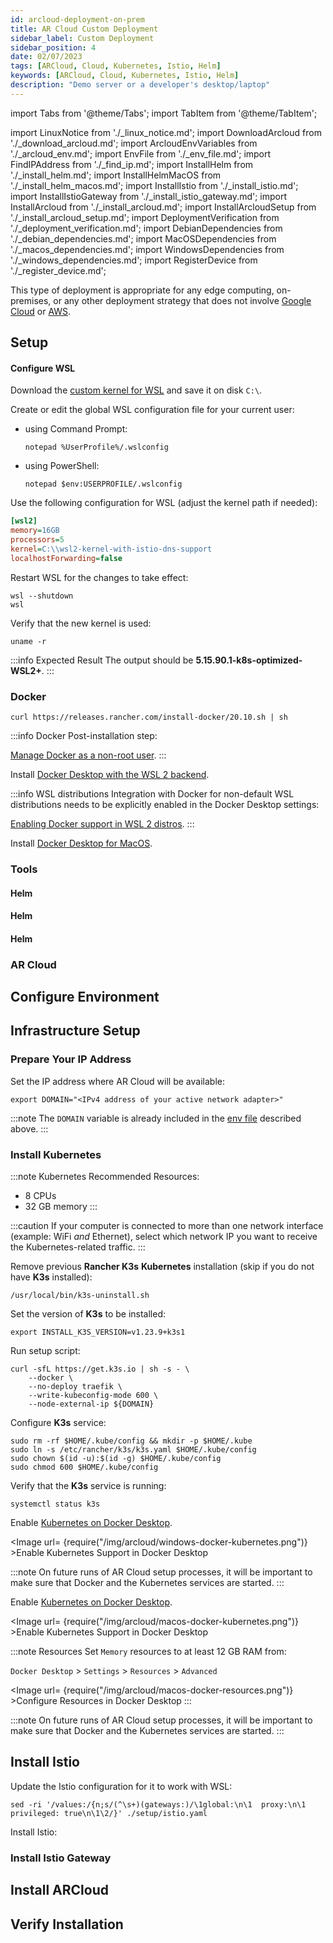 ```yaml
---
id: arcloud-deployment-on-prem
title: AR Cloud Custom Deployment
sidebar_label: Custom Deployment
sidebar_position: 4
date: 02/07/2023
tags: [ARCloud, Cloud, Kubernetes, Istio, Helm]
keywords: [ARCloud, Cloud, Kubernetes, Istio, Helm]
description: "Demo server or a developer's desktop/laptop"
---
```

import Tabs from '@theme/Tabs';
import TabItem from '@theme/TabItem';

import LinuxNotice from './_linux_notice.md';
import DownloadArcloud from './_download_arcloud.md';
import ArcloudEnvVariables from './_arcloud_env.md';
import EnvFile from './_env_file.md';
import FindIPAddress from './_find_ip.md';
import InstallHelm from './_install_helm.md';
import InstallHelmMacOS from './_install_helm_macos.md';
import InstallIstio from './_install_istio.md';
import InstallIstioGateway from './_install_istio_gateway.md';
import InstallArcloud from './_install_arcloud.md';
import InstallArcloudSetup from './_install_arcloud_setup.md';
import DeploymentVerification from './_deployment_verification.md';
import DebianDependencies from './_debian_dependencies.md';
import MacOSDependencies from './_macos_dependencies.md';
import WindowsDependencies from './_windows_dependencies.md';
import RegisterDevice from './_register_device.md';

This type of deployment is appropriate for any edge computing, on-premises, or any other deployment strategy that does not involve [Google Cloud](/versioned_docs/version-14-Jun-2023/guides/arcloud/arcloud-deployment-gcp) or [AWS](/versioned_docs/version-14-Jun-2023/guides/arcloud/arcloud-deployment-aws).

<LinuxNotice />

## Setup

<Tabs groupId="operating-systems">
  <TabItem value="linux" label="Debian/Ubuntu" default>

<DebianDependencies />

  </TabItem>
  <TabItem value="windows" label="Windows">

<WindowsDependencies />

#### Configure WSL

Download the [custom kernel for WSL](https://github.com/psemuu/WSL2-Linux-Kernel/releases/download/5.15.90.1%2Bistio/wsl2-kernel-with-istio-dns-support) and save it on disk `C:\`.

Create or edit the global WSL configuration file for your current user:

- using Command Prompt:

  ```shell
  notepad %UserProfile%/.wslconfig
  ```

- using PowerShell:

  ```shell
  notepad $env:USERPROFILE/.wslconfig
  ```

Use the following configuration for WSL (adjust the kernel path if needed):

```ini
[wsl2]
memory=16GB
processors=5
kernel=C:\\wsl2-kernel-with-istio-dns-support
localhostForwarding=false
```

Restart WSL for the changes to take effect:

```shell
wsl --shutdown
wsl
```

Verify that the new kernel is used:

```shell
uname -r
```

:::info Expected Result
The output should be **5.15.90.1-k8s-optimized-WSL2+**.
:::

<DebianDependencies />

  </TabItem>
  <TabItem value="macos" label="MacOS">

<MacOSDependencies />

  </TabItem>
</Tabs>

### Docker

<Tabs groupId="operating-systems">
  <TabItem value="linux" label="Debian/Ubuntu" default>

```shell
curl https://releases.rancher.com/install-docker/20.10.sh | sh
```

:::info Docker
Post-installation step:

[Manage Docker as a non-root user](https://docs.docker.com/engine/install/linux-postinstall/).
:::

  </TabItem>
  <TabItem value="windows" label="Windows">

Install [Docker Desktop with the WSL 2 backend](https://docs.docker.com/desktop/install/windows-install/).

:::info WSL distributions
Integration with Docker for non-default WSL distributions needs to be explicitly enabled in the Docker Desktop settings:

[Enabling Docker support in WSL 2 distros](https://docs.docker.com/desktop/windows/wsl/#enabling-docker-support-in-wsl-2-distros).
:::

  </TabItem>
  <TabItem value="macos" label="MacOS">

Install [Docker Desktop for MacOS](https://docs.docker.com/desktop/install/mac-install/).

  </TabItem>
</Tabs>

### Tools

<Tabs groupId="operating-systems">
  <TabItem value="linux" label="Debian/Ubuntu" default>

#### Helm

<HelmRequirements />

<InstallHelm />

  </TabItem>
  <TabItem value="windows" label="Windows">

#### Helm

<HelmRequirements />

<InstallHelm />

  </TabItem>
  <TabItem value="macos" label="MacOS">

#### Helm

<HelmRequirements />

<InstallHelmMacOS />

  </TabItem>
</Tabs>

### AR Cloud

<DownloadArcloud />

## Configure Environment

<ArcloudEnvVariables />

<EnvFile />

## Infrastructure Setup

### Prepare Your IP Address

<FindIPAddress />

Set the IP address where AR Cloud will be available:

```shell
export DOMAIN="<IPv4 address of your active network adapter>"
```

:::note
The `DOMAIN` variable is already included in the [env file](#configure-environment) described above.
:::

### Install Kubernetes

:::note Kubernetes
Recommended Resources:

- 8 CPUs
- 32 GB memory
:::

:::caution
If your computer is connected to more than one network interface (example: WiFi *and* Ethernet), select which network IP you want to receive the Kubernetes-related traffic.
:::

<Tabs groupId="operating-systems">
  <TabItem value="linux" label="Debian/Ubuntu" default>

Remove previous **Rancher K3s** **Kubernetes** installation (skip if you do not have **K3s** installed):

```shell
/usr/local/bin/k3s-uninstall.sh
```

Set the version of **K3s** to be installed:

```shell
export INSTALL_K3S_VERSION=v1.23.9+k3s1
```

Run setup script:

```shell showLineNumbers
curl -sfL https://get.k3s.io | sh -s - \
    --docker \
    --no-deploy traefik \
    --write-kubeconfig-mode 600 \
    --node-external-ip ${DOMAIN}
```

Configure **K3s** service:

```shell showLineNumbers
sudo rm -rf $HOME/.kube/config && mkdir -p $HOME/.kube
sudo ln -s /etc/rancher/k3s/k3s.yaml $HOME/.kube/config
sudo chown $(id -u):$(id -g) $HOME/.kube/config
sudo chmod 600 $HOME/.kube/config
```

Verify that the **K3s** service is running:

```shell
systemctl status k3s
```

  </TabItem>
  <TabItem value="windows" label="Windows">

Enable [Kubernetes on Docker Desktop](https://docs.docker.com/desktop/kubernetes/).

<Image url= {require("/img/arcloud/windows-docker-kubernetes.png")} >Enable Kubernetes Support in Docker Desktop</Image>

:::note
On future runs of AR Cloud setup processes, it will be important to make sure that Docker and the Kubernetes services are started.
:::

  </TabItem>
  <TabItem value="macos" label="MacOS">

Enable [Kubernetes on Docker Desktop](https://docs.docker.com/desktop/kubernetes/).

<Image url= {require("/img/arcloud/macos-docker-kubernetes.png")} >Enable Kubernetes Support in Docker Desktop</Image>

:::note Resources
Set `Memory` resources to at least 12 GB RAM from:

`Docker Desktop` > `Settings` > `Resources` > `Advanced`

<Image url= {require("/img/arcloud/macos-docker-resources.png")} >Configure Resources in Docker Desktop</Image>
:::

:::note
On future runs of AR Cloud setup processes, it will be important to make sure that Docker and the Kubernetes services are started.
:::

  </TabItem>
</Tabs>

## Install Istio

<Tabs groupId="operating-systems">
  <TabItem value="linux" label="Debian/Ubuntu" default>

<InstallIstio />

  </TabItem>
  <TabItem value="windows" label="Windows">

Update the Istio configuration for it to work with WSL:

```shell
sed -ri '/values:/{n;s/(^\s+)(gateways:)/\1global:\n\1  proxy:\n\1    privileged: true\n\1\2/}' ./setup/istio.yaml
```

Install Istio:

<InstallIstio />

  </TabItem>
  <TabItem value="macos" label="MacOS">

<InstallIstio />

  </TabItem>
</Tabs>

### Install Istio Gateway

<InstallIstioGateway />

## Install ARCloud

<InstallArcloud />

<InstallArcloudSetup />

## Verify Installation

<DeploymentVerification />

<RegisterDevice />


